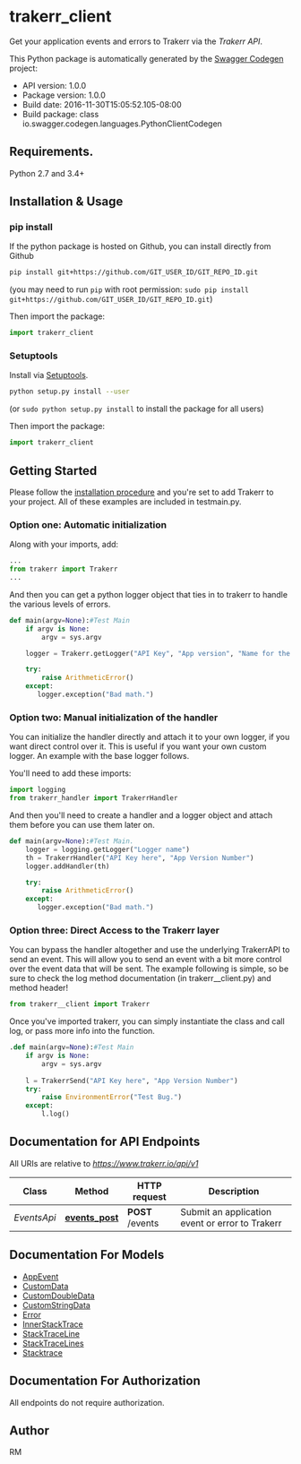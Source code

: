 # trakerr_client
Get your application events and errors to Trakerr via the *Trakerr API*.

This Python package is automatically generated by the [Swagger Codegen](https://github.com/swagger-api/swagger-codegen) project:

- API version: 1.0.0
- Package version: 1.0.0
- Build date: 2016-11-30T15:05:52.105-08:00
- Build package: class io.swagger.codegen.languages.PythonClientCodegen

## Requirements.

Python 2.7 and 3.4+

## Installation & Usage
### pip install

If the python package is hosted on Github, you can install directly from Github

```sh
pip install git+https://github.com/GIT_USER_ID/GIT_REPO_ID.git
```
(you may need to run `pip` with root permission: `sudo pip install git+https://github.com/GIT_USER_ID/GIT_REPO_ID.git`)

Then import the package:
```python
import trakerr_client
```

### Setuptools

Install via [Setuptools](http://pypi.python.org/pypi/setuptools).

```sh
python setup.py install --user
```
(or `sudo python setup.py install` to install the package for all users)

Then import the package:
```python
import trakerr_client
```

## Getting Started

Please follow the [installation procedure](#installation--usage) and you're set to add Trakerr to your project. All of these examples are included in testmain.py.

### Option one: Automatic initialization
Along with your imports, add:

```python
...
from trakerr import Trakerr
...
```

And then you can get a python logger object that ties in to trakerr to handle the various levels of errors.

```python
def main(argv=None):#Test Main
    if argv is None:
        argv = sys.argv

    logger = Trakerr.getLogger("API Key", "App version", "Name for the current logger")

    try:
        raise ArithmeticError()
    except:
       logger.exception("Bad math.")
```
### Option two: Manual initialization of the handler
You can initialize the handler directly and attach it to your own logger, if you want direct control over it. This is useful if you want your own custom logger. An example with the base logger follows.

You'll need to add these imports:
```python
import logging
from trakerr_handler import TrakerrHandler
```

And then you'll need to create a handler and a logger object and attach them before you can use them later on.
```python
def main(argv=None):#Test Main.
    logger = logging.getLogger("Logger name")
    th = TrakerrHandler("API Key here", "App Version Number")
    logger.addHandler(th)

    try:
        raise ArithmeticError()
    except:
       logger.exception("Bad math.")
```

### Option three: Direct Access to the Trakerr layer
You can bypass the handler altogether and use the underlying TrakerrAPI to send an event. This will allow you to send an event with a bit more control over the event data that will be sent. The example following is simple, so be sure to check the log method documentation (in trakerr__client.py) and method header!

```python
from trakerr__client import Trakerr
```

Once you've imported trakerr, you can simply instantiate the class and call log, or pass more info into the function.

```python
.def main(argv=None):#Test Main
    if argv is None:
        argv = sys.argv
        
    l = TrakerrSend("API Key here", "App Version Number")
    try:
        raise EnvironmentError("Test Bug.")
    except:
        l.log()
```
## Documentation for API Endpoints

All URIs are relative to *https://www.trakerr.io/api/v1*

Class | Method | HTTP request | Description
------------ | ------------- | ------------- | -------------
*EventsApi* | [**events_post**](docs/EventsApi.md#events_post) | **POST** /events | Submit an application event or error to Trakerr


## Documentation For Models

 - [AppEvent](docs/AppEvent.md)
 - [CustomData](docs/CustomData.md)
 - [CustomDoubleData](docs/CustomDoubleData.md)
 - [CustomStringData](docs/CustomStringData.md)
 - [Error](docs/Error.md)
 - [InnerStackTrace](docs/InnerStackTrace.md)
 - [StackTraceLine](docs/StackTraceLine.md)
 - [StackTraceLines](docs/StackTraceLines.md)
 - [Stacktrace](docs/Stacktrace.md)


## Documentation For Authorization

 All endpoints do not require authorization.


## Author
RM


